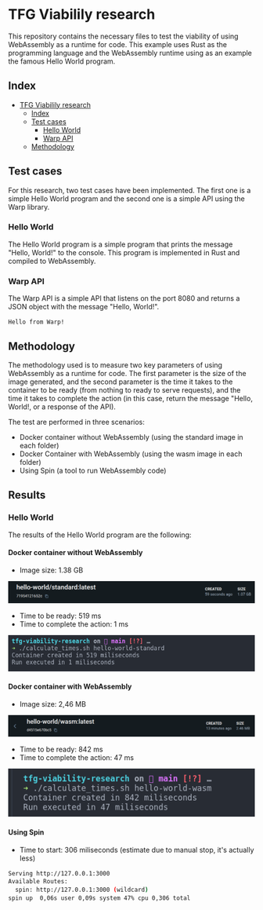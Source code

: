# TFG Viabilily research

This repository contains the necessary files to test the viability of using WebAssembly as a runtime for code. This example uses Rust as the programming language and the WebAssembly runtime using as an example the famous Hello World program.

## Index

- [TFG Viabilily research](#tfg-viabilily-research)
  - [Index](#index)
  - [Test cases](#test-cases)
    - [Hello World](#hello-world)
    - [Warp API](#warp-api)
  - [Methodology](#methodology)

  

## Test cases

For this research, two test cases have been implemented. The first one is a simple Hello World program and the second one is a simple API using the Warp library.

### Hello World

The Hello World program is a simple program that prints the message "Hello, World!" to the console. This program is implemented in Rust and compiled to WebAssembly.

### Warp API

The Warp API is a simple API that listens on the port 8080 and returns a JSON object with the message "Hello, World!".

```
Hello from Warp!
```

## Methodology

The methodology used is to measure two key parameters of using WebAssembly as a runtime for code. The first parameter is the size of the image generated, and the second parameter is the time it takes to the container to be ready (from nothing to ready to serve requests), and the time it takes to complete the action (in this case, return the message "Hello, World!, or a response of the API).

The test are performed in three scenarios:

- Docker container without WebAssembly (using the standard image in each folder)
- Docker Container with WebAssembly (using the wasm image in each folder)
- Using Spin (a tool to run WebAssembly code)

## Results

### Hello World

The results of the Hello World program are the following:

#### Docker container without WebAssembly

- Image size: 1.38 GB

![alt text](static/image.png)

- Time to be ready: 519 ms
- Time to complete the action: 1 ms

![alt text](static/image2.png)

#### Docker container with WebAssembly

- Image size: 2,46 MB

![alt text](static/image3.png)

- Time to be ready: 842 ms
- Time to complete the action: 47 ms

![alt text](static/image4.png)

#### Using Spin

- Time to start: 306 miliseconds (estimate due to manual stop, it's actually less)

```bash
Serving http://127.0.0.1:3000
Available Routes:
  spin: http://127.0.0.1:3000 (wildcard)
spin up  0,06s user 0,09s system 47% cpu 0,306 total
```



